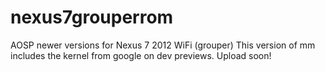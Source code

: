 # nexus7grouperrom
AOSP newer versions for Nexus 7 2012 WiFi (grouper)
This version of mm includes the kernel from google on dev previews. Upload soon!
